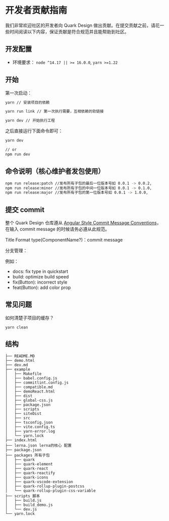 # 开发者贡献指南

我们非常欢迎社区的开发者向 Quark Design 做出贡献。在提交贡献之前，请花一些时间阅读以下内容，保证贡献是符合规范并且能帮助到社区。

## 开发配置

* 环境要求： `node ^14.17 || >= 16.0.0`, `yarn >=1.22`

## 开始

第一次启动：

```bash
yarn // 安装项目的依赖

yarn run link // 第一次执行需要，互相依赖的软链接

yarn dev // 开始执行工程
```

之后直接运行下面命令即可：

```bash
yarn dev

// or
npm run dev
```

## 命令说明（核心维护者发包使用）

```bash
npm run release:patch //发布所有子包的最后一位版本号如 0.0.1 -> 0.0.2,
npm run release:minor //发布所有子包的中间一位版本号如 0.0.1 -> 0.1.0,
npm run release:major //发布所有子包的第一位版本号如 0.0.1 -> 1.0.0,
```

## 提交 commit

整个 Quark Design 仓库遵从 [Angular Style Commit Message Conventions](https://gist.github.com/stephenparish/9941e89d80e2bc58a153)，在输入 commit message 的时候请务必遵从此规范。

Title Format
type(ComponentName?)：commit message

分支管理：

例如：

- docs: fix type in quickstart
- build: optimize build speed
- fix(Button): incorrect style
- feat(Button): add color prop

## 常见问题

如何清楚子项目的缓存？

```
yarn clean
```

## 结构

```
├── README.MD 
├── demo.html
├── dev.md
├── example
│   ├── Makefile
│   ├── babel.config.js
│   ├── commitlint.config.js
│   ├── compatible.md
│   ├── demoReact.html
│   ├── dist
│   ├── global-css.js
│   ├── package.json
│   ├── scripts
│   ├── siteDist
│   ├── src
│   ├── tsconfig.json
│   ├── vite.config.ts
│   ├── yarn-error.log
│   └── yarn.lock
├── index.html
├── lerna.json lerna的核心 配置
├── package.json
├── packages 所有子包
│   ├── quark
│   ├── quark-element
│   ├── quark-react
│   ├── quark-reactify
│   ├── quark-icons
│   ├── quark-vscode-extension
│   ├── quark-rollup-plugin-postcss
│   └── quark-rollup-plugin-css-variable
├── scripts 脚本
│   ├── build.js
│   ├── build_demo.js
│   └── dev.js
└── yarn.lock
```
